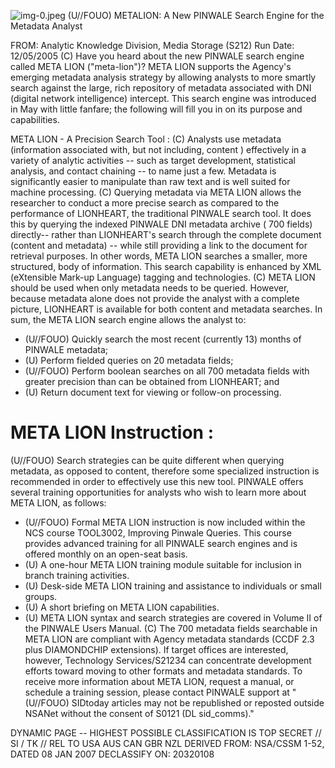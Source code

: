 ![img-0.jpeg](img-0.jpeg)
(U//FOUO) METALION: A New PINWALE Search Engine for the Metadata Analyst

FROM:
Analytic Knowledge Division, Media Storage (S212)
Run Date: 12/05/2005
(C) Have you heard about the new PINWALE search engine called META LION ("meta-lion")? META LION supports the Agency's emerging metadata analysis strategy by allowing analysts to more smartly search against the large, rich repository of metadata associated with DNI (digital network intelligence) intercept. This search engine was introduced in May with little fanfare; the following will fill you in on its purpose and capabilities.

META LION - A Precision Search Tool :
(C) Analysts use metadata (information associated with, but not including, content ) effectively in a variety of analytic activities -- such as target development, statistical analysis, and contact chaining -- to name just a few. Metadata is significantly easier to manipulate than raw text and is well suited for machine processing.
(C) Querying metadata via META LION allows the researcher to conduct a more precise search as compared to the performance of LIONHEART, the traditional PINWALE search tool. It does this by querying the indexed PINWALE DNI metadata archive ( 700 fields) directly-- rather than LIONHEART's search through the complete document (content and metadata) -- while still providing a link to the document for retrieval purposes. In other words, META LION searches a smaller, more structured, body of information. This search capability is enhanced by XML (eXtensible Mark-up Language) tagging and technologies.
(C) META LION should be used when only metadata needs to be queried. However, because metadata alone does not provide the analyst with a complete picture, LIONHEART is available for both content and metadata searches. In sum, the META LION search engine allows the analyst to:

- (U//FOUO) Quickly search the most recent (currently 13) months of PINWALE metadata;
- (U) Perform fielded queries on 20 metadata fields;
- (U//FOUO) Perform boolean searches on all 700 metadata fields with greater precision than can be obtained from LIONHEART; and
- (U) Return document text for viewing or follow-on processing.


# META LION Instruction : 

(U//FOUO) Search strategies can be quite different when querying metadata, as opposed to content, therefore some specialized instruction is recommended in order to effectively use this new tool. PINWALE offers several training opportunities for analysts who wish to learn more about META LION, as follows:

- (U//FOUO) Formal META LION instruction is now included within the NCS course TOOL3002, Improving Pinwale Queries. This course provides advanced training for all PINWALE search engines and is offered monthly on an open-seat basis.
- (U) A one-hour META LION training module suitable for inclusion in branch training activities.
- (U) Desk-side META LION training and assistance to individuals or small groups.
- (U) A short briefing on META LION capabilities.
- (U) META LION syntax and search strategies are covered in Volume II of the PINWALE Users Manual.
(C) The 700 metadata fields searchable in META LION are compliant with Agency metadata standards (CCDF 2.3 plus DIAMONDCHIP extensions). If target offices are interested, however, Technology Services/S21234 can concentrate development efforts toward moving to other
formats and metadata standards. To receive more information about META LION, request a manual, or schedule a training session, please contact PINWALE support at
"(U//FOUO) SIDtoday articles may not be republished or reposted outside NSANet without the consent of S0121 (DL sid_comms)."

DYNAMIC PAGE -- HIGHEST POSSIBLE CLASSIFICATION IS
TOP SECRET // SI / TK // REL TO USA AUS CAN GBR NZL
DERIVED FROM: NSA/CSSM 1-52, DATED 08 JAN 2007 DECLASSIFY ON: 20320108
